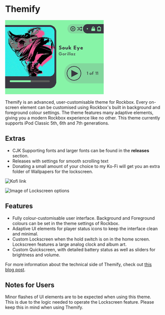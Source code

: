 # Themify

![](Images/themify.gif)

Themify is an advanced, user-customisable theme for Rockbox. Every on-screen element can be customised using Rockbox's built in background and foreground colour settings. The theme features many adaptive elements, giving you a modern Rockbox experience like no other. This theme currently supports iPod Classic 5th, 6th and 7th generations.

## Extras

 - CJK Supporting fonts and larger fonts can be found in the **releases** section.  
 - Releases with settings for smooth scrolling text 
 - Donating a small amount of your choice to my Ko-Fi will get you an extra folder of Wallpapers for the lockscreen.

![Kofi link]()

![Image of Lockscreen options]()

## Features

- Fully colour-customisable user interface. Background and Foreground colours can be set in the theme settings of Rockbox.
- Adaptive UI elements for player status icons to keep the interface clean and minimal. 
- Custom Lockscreen when the hold switch is on in the home screen. Lockscreen features a large analog clock and album art.
- Custom Quickscreen, with detailed battery status as well as sliders for brightness and volume.

For more information about the technical side of Themify, check out [this blog post]().

## Notes for Users

Minor flashes of UI elements are to be expected when using this theme. This is due to the logic needed to operate the Lockscreen feature. Please keep this in mind when using Themify.